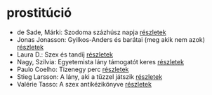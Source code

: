 # prostitúció

- de Sade, Márki: Szodoma százhúsz napja [részletek](_details/de%20Sade%2C%20M%C3%A1rki.md#id_1216)
- Jonas Jonasson: Gyilkos-Anders és barátai (meg akik nem azok) [részletek](_details/Jonas%20Jonasson.md#id_984)
- Laura D.: Szex és tandíj [részletek](_details/Laura%20D..md#id_904)
- Nagy, Szilvia: Egyetemista lány támogatót keres [részletek](_details/Nagy%2C%20Szilvia.md#id_389)
- Paulo Coelho: Tizenegy perc [részletek](_details/Paulo%20Coelho.md#id_263)
- Stieg Larsson: A lány, aki a tűzzel játszik [részletek](_details/Stieg%20Larsson.md#id_26)
- Valérie Tasso: A szex antikézikönyve [részletek](_details/Val%C3%A9rie%20Tasso.md#id_907)